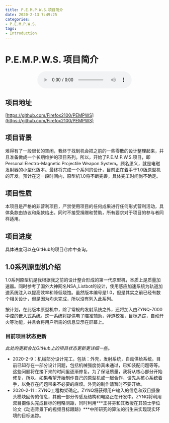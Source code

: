 ```yaml
---
title: P.E.M.P.W.S.项目简介
date: 2020-2-13 7:49:25
categories:
- P.E.M.P.W.S.
tags:
- Introduction
---
```



# P.E.M.P.W.S. 项目简介

<audio src="{{site.baseurl}}/assets/musics/Mike-Oldfield-Nuclear.mp3" style="max-height :100%; max-width: 100%; display: block; margin-left: auto; margin-right: auto;" controls="controls" autoplay="autoplay" loop="loop" preload="meta">Your browser does not support the audio tag.</audio>

## 项目地址

[https://github.com/Firefox2100/PEMPWS](https://github.com/Firefox2100/PEMPWS)

## 项目背景

难得有了一段很长的空闲，我终于找到机会把之前的一些零散的设计整理起来，并且准备做成一个长期维护的项目系列。所以，开始了P.E.M.P.W.S.项目，即Personal Electro-Magnetic Projectile Weapon System。顾名思义，就是电磁发射器的小型化版本。最终将完成一个系列的设计，目前正在着手于1.0版原型机的开发。预计在这一段时间内，原型机1.0将不断完善，具体完工时间尚不确定。

## 项目性质

本项目是严格的非营利项目，严禁使用项目的任何成果进行任何形式营利活动，具体条款由协议和条款给出。同时不接受捐赠和赞助，所有要求对于项目的参与者同样适用。

## 项目进度

具体进度可以在GitHub的项目仓库中查询。

## 1.0系列原型机介绍

1.0系列原型机是我根据我之前的设计整合形成的第一代原型机，本质上是质量加速器。同时参考了国外大神网名NSA_Listbot的设计，使用感应加速系统为轨道加速系统注入以提高效率和降低烧蚀。虽然版本编号是1.0，但是其实之前已经有数个相关设计，但是因为均未完成，所以没有列入此系列。

按计划，在此版本原型机中，除了常规的发射系统之外，还将加入由ZYNQ-7000中控的嵌入式系统。这一系统将提供电子瞄准辅助，弹道校准，目标追踪，自动开火等功能，并且会将用户所需的信息显示在屏幕上。

### 目前项目状态更新

*此处的更新会比GitHub上的项目状态更新更详细一些。*

 - 2020-2-9：机械部分设计完工。包括：外壳，发射系统，自动供给系统。目前已知存在一部分设计问题，包括机械强度仿真未通过，已知装配问题等等。这些问题将在接下来的时间里逐渐修复。为了保证质量，我将从核心部分开始修复，所以，如果希望开始制作自己的原型机或一起合作，请先从核心系统着手，以免存在问题带来不必要的麻烦。外壳的制作请暂时不要开始。
 - 2020-2-11：ZYNQ工程构架确定。ZYNQ将获得用户输入的信息和双目摄像头模块回传的信息，其他一部分传感及结构和电路正在开发中。ZYNQ将利用双目摄像头完成目标的粗略测距，同时利用***王芬芬和其教授在其硕士学位论文《动态背景下的视频目标跟踪》***中所研究的算法的衍生来实现现实环境的目标追踪。
